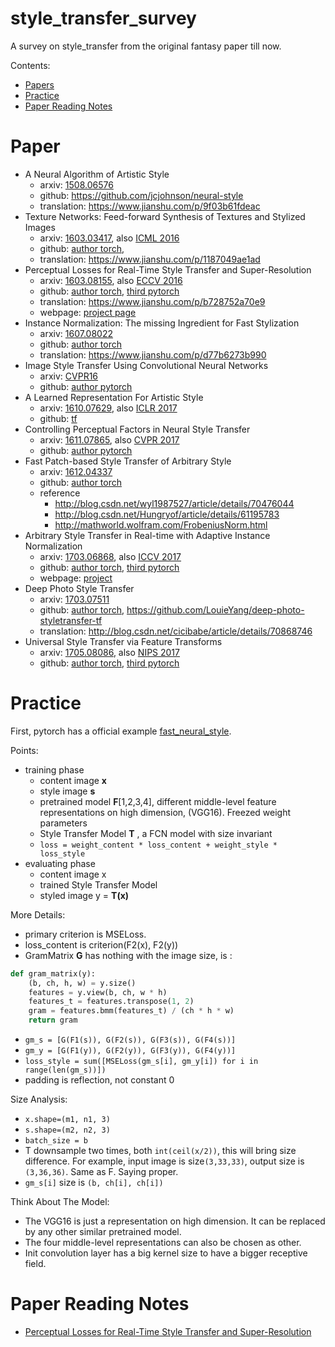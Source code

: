 # style_transfer_survey
A survey on style_transfer from the original fantasy paper till now.

Contents:
+ [Papers](#papers)
+ [Practice](#practice)
+ [Paper Reading Notes](#paper-reading-notes)

# Paper
+ A Neural Algorithm of Artistic Style
    + arxiv: [1508.06576](https://arxiv.org/abs/1508.06576)
    + github: https://github.com/jcjohnson/neural-style
    + translation: https://www.jianshu.com/p/9f03b61fdeac
+ Texture Networks: Feed-forward Synthesis of Textures and Stylized Images
    + arxiv: [1603.03417](https://arxiv.org/abs/1603.03417), also [ICML 2016]()
    + github: [author torch](https://github.com/DmitryUlyanov/texture_nets), 
    + translation: https://www.jianshu.com/p/1187049ae1ad
+ Perceptual Losses for Real-Time Style Transfer and Super-Resolution
    + arxiv: [1603.08155](https://arxiv.org/abs/1603.08155), also [ECCV 2016]()
    + github: [author torch](https://github.com/jcjohnson/fast-neural-style), [third pytorch](https://github.com/abhiskk/fast-neural-style)
    + translation: https://www.jianshu.com/p/b728752a70e9
    + webpage: [project page](https://cs.stanford.edu/people/jcjohns/eccv16/)
+ Instance Normalization: The missing Ingredient for Fast Stylization
    + arxiv: [1607.08022](https://arxiv.org/abs/1607.08022)
    + github: [author torch](https://github.com/DmitryUlyanov/texture_nets)
    + translation: https://www.jianshu.com/p/d77b6273b990
+ Image Style Transfer Using Convolutional Neural Networks
    + arxiv: [CVPR16](https://www.cv-foundation.org/openaccess/content_cvpr_2016/html/Gatys_Image_Style_Transfer_CVPR_2016_paper.html)
    + github: [author pytorch](https://github.com/leongatys/PytorchNeuralStyleTransfer)
+ A Learned Representation For Artistic Style
    + arxiv: [1610.07629](https://arxiv.org/abs/1610.07629), also [ICLR 2017](https://openreview.net/forum?id=BJO-BuT1g&noteId=BJO-BuT1g)
    + github: [tf](https://github.com/tensorflow/magenta/tree/master/magenta/models/image_stylization)
+ Controlling Perceptual Factors in Neural Style Transfer
    + arxiv: [1611.07865](https://arxiv.org/abs/1611.07865), also [CVPR 2017]()
    + github: [author pytorch](https://github.com/leongatys/PytorchNeuralStyleTransfer)
+ Fast Patch-based Style Transfer of Arbitrary Style
    + arxiv: [1612.04337](https://arxiv.org/abs/1612.04337)
    + github: [author torch](https://github.com/rtqichen/style-swap)
    + reference
        + http://blog.csdn.net/wyl1987527/article/details/70476044
        + http://blog.csdn.net/Hungryof/article/details/61195783
        + http://mathworld.wolfram.com/FrobeniusNorm.html
+ Arbitrary Style Transfer in Real-time with Adaptive Instance Normalization 
    + arxiv: [1703.06868](https://arxiv.org/abs/1703.06868), also [ICCV 2017]()
    + github: [author torch](https://github.com/xunhuang1995/AdaIN-style), [third pytorch](https://github.com/naoto0804/pytorch-AdaIN)
    + webpage: [project](http://www.cs.cornell.edu/~xhuang/publication/adain/)
+ Deep Photo Style Transfer
    + arxiv: [1703.07511](https://arxiv.org/abs/1703.07511)
    + github: [author torch](https://github.com/luanfujun/deep-photo-styletransfer), https://github.com/LouieYang/deep-photo-styletransfer-tf
    + translation: http://blog.csdn.net/cicibabe/article/details/70868746
+ Universal Style Transfer via Feature Transforms
    + arxiv: [1705.08086](https://arxiv.org/abs/1705.08086), also [NIPS 2017]()
    + github: [author torch](https://github.com/Yijunmaverick/UniversalStyleTransfer), [third pytorch](https://github.com/sunshineatnoon/PytorchWCT)
    
# Practice
First, pytorch has a official example [fast_neural_style](https://github.com/pytorch/examples/tree/master/fast_neural_style).

Points:

+ training phase
    + content image **x**
    + style image **s**
    + pretrained model **F**[1,2,3,4], different middle-level feature representations on high dimension, 
    (VGG16). Freezed weight parameters
    + Style Transfer Model **T** , a FCN model with size invariant
    + `loss = weight_content * loss_content + weight_style * loss_style`
+ evaluating phase
    + content image x
    + trained Style Transfer Model 
    + styled image y = **T(x)**

More Details:
+ primary criterion is MSELoss.
+ loss_content is criterion(F2(x), F2(y))
+ GramMatrix **G** has nothing with the image size, is :
```python
def gram_matrix(y):
    (b, ch, h, w) = y.size()
    features = y.view(b, ch, w * h)
    features_t = features.transpose(1, 2)
    gram = features.bmm(features_t) / (ch * h * w)
    return gram
```
+ `gm_s = [G(F1(s)), G(F2(s)), G(F3(s)), G(F4(s))]`
+ `gm_y = [G(F1(y)), G(F2(y)), G(F3(y)), G(F4(y))]`
+ `loss_style = sum([MSELoss(gm_s[i], gm_y[i]) for i in range(len(gm_s))])`
+ padding is reflection, not constant 0

Size Analysis:
+ `x.shape=(m1, n1, 3)`
+ `s.shape=(m2, n2, 3)`
+ `batch_size = b`
+ T downsample two times, both `int(ceil(x/2))`, this will bring size difference. 
For example, input image is size`(3,33,33)`, output size is `(3,36,36)`. 
Same as F. Saying proper.
+ `gm_s[i]` size is `(b, ch[i], ch[i])`

Think About The Model:
+  The VGG16 is just a representation on high dimension. It can be replaced by any other 
similar pretrained model.
+ The four middle-level representations can also be chosen as other.
+ Init convolution layer has a big kernel size to have a bigger receptive field.

# Paper Reading Notes
+ [Perceptual Losses for Real-Time Style Transfer and Super-Resolution](./Perceptual_Losses.md)